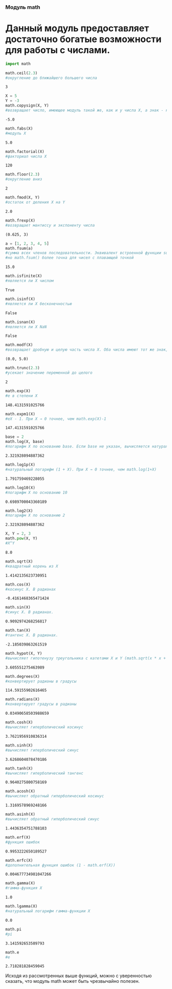 
### Модуль math
# Данный модуль предоставляет достаточно богатые возможности для работы с числами.


```python
import math
```


```python
math.ceil(2.3)
#округление до ближайшего большего числа
```




    3




```python
X = 5
Y = -3
math.copysign(X, Y)
#возвращает число, имеющее модуль такой же, как и у числа X, а знак - как у числа Y
```




    -5.0




```python
math.fabs(X)
#модуль X
```




    5.0




```python
math.factorial(X)
#факториал числа X
```




    120




```python
math.floor(2.3)
#округление вниз
```




    2




```python
math.fmod(X, Y)
#остаток от деления X на Y
```




    2.0




```python
math.frexp(X)
#возвращает мантиссу и экспоненту числа
```




    (0.625, 3)




```python
a = [1, 2, 3, 4, 5]
math.fsum(a)
#сумма всех членов последовательности. Эквивалент встроенной функции sum(),
#но math.fsum() более точна для чисел с плавающей точкой
```




    15.0




```python
math.isfinite(X)
#является ли X числом
```




    True




```python
math.isinf(X)
#является ли X бесконечностью
```




    False




```python
math.isnan(X)
#является ли X NaN
```




    False




```python
math.modf(X)
#возвращает дробную и целую часть числа X. Оба числа имеют тот же знак, что и X
```




    (0.0, 5.0)




```python
math.trunc(2.3)
#усекает значение переменной до целого
```




    2




```python
math.exp(X)
#e в степени X
```




    148.4131591025766




```python
math.expm1(X)
#eX - 1. При X → 0 точнее, чем math.exp(X)-1
```




    147.4131591025766




```python
base = 2
math.log(X, base)
#логарифм X по основанию base. Если base не указан, вычисляется натуральный логарифм
```




    2.321928094887362




```python
math.log1p(X)
#натуральный логарифм (1 + X). При X → 0 точнее, чем math.log(1+X)
```




    1.791759469228055




```python
math.log10(X)
#логарифм X по основанию 10
```




    0.6989700043360189




```python
math.log2(X)
#логарифм X по основанию 2
```




    2.321928094887362




```python
X, Y = 2, 3
math.pow(X, Y)
#X^Y
```




    8.0




```python
math.sqrt(X)
#квадратный корень из X
```




    1.4142135623730951




```python
math.cos(X)
#косинус X. В радианах
```




    -0.4161468365471424




```python
math.sin(X)
#синус X. В радианах.
```




    0.9092974268256817




```python
math.tan(X)
#тангенс X. В радианах.
```




    -2.185039863261519




```python
math.hypot(X, Y)
#вычисляет гипотенузу треугольника с катетами X и Y (math.sqrt(x * x + y * y))
```




    3.605551275463989




```python
math.degrees(X)
#конвертирует радианы в градусы
```




    114.59155902616465




```python
math.radians(X)
#конвертирует градусы в радианы
```




    0.03490658503988659




```python
math.cosh(X)
#вычисляет гиперболический косинус
```




    3.7621956910836314




```python
math.sinh(X)
#вычисляет гиперболический синус
```




    3.6268604078470186




```python
math.tanh(X)
#вычисляет гиперболический тангенс
```




    0.9640275800758169




```python
math.acosh(X)
#вычисляет обратный гиперболический косинус
```




    1.3169578969248166




```python
math.asinh(X)
#вычисляет обратный гиперболический синус
```




    1.4436354751788103




```python
math.erf(X)
#функция ошибок
```




    0.9953222650189527




```python
math.erfc(X)
#дополнительная функция ошибок (1 - math.erf(X))
```




    0.004677734981047266




```python
math.gamma(X)
#гамма-функция X
```




    1.0




```python
math.lgamma(X)
#натуральный логарифм гамма-функции X
```




    0.0




```python
math.pi
#pi
```




    3.141592653589793




```python
math.e
#e
```




    2.718281828459045


Исходя из рассмотренных выше функций, можно с уверенностью сказать, что модуль math может быть чрезвычайно полезен.